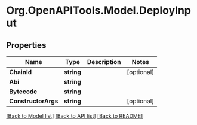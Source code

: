 # Org.OpenAPITools.Model.DeployInput

## Properties

Name | Type | Description | Notes
------------ | ------------- | ------------- | -------------
**ChainId** | **string** |  | [optional] 
**Abi** | **string** |  | 
**Bytecode** | **string** |  | 
**ConstructorArgs** | **string** |  | [optional] 

[[Back to Model list]](../README.md#documentation-for-models) [[Back to API list]](../README.md#documentation-for-api-endpoints) [[Back to README]](../README.md)

